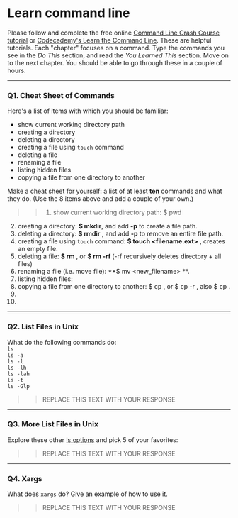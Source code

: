 # Learn command line

Please follow and complete the free online [Command Line Crash Course
tutorial](https://web.archive.org/web/20160708171659/http://cli.learncodethehardway.org/book/) or [Codecademy's Learn the Command Line](https://www.codecademy.com/learn/learn-the-command-line). These are helpful tutorials. Each "chapter" focuses on a command. Type the commands you see in the _Do This_ section, and read the _You Learned This_ section. Move on to the next chapter. You should be able to go through these in a couple of hours.

---

### Q1.  Cheat Sheet of Commands  

Here's a list of items with which you should be familiar:  
* show current working directory path
* creating a directory
* deleting a directory
* creating a file using `touch` command
* deleting a file
* renaming a file
* listing hidden files
* copying a file from one directory to another

Make a cheat sheet for yourself: a list of at least **ten** commands and what they do.  (Use the 8 items above and add a couple of your own.)  

> > 1. show current working directory path: $ pwd 
2. creating a directory: **$ mkdir**, and add **-p** to create a file path.
3. deleting a directory: **$ rmdir** , and add **-p** to remove an entire file path.
4. creating a file using `touch` command: **$ touch <filename.ext>** , creates an empty file.
5. deleting a file: **$ rm <filename>** , or **$ rm -rf <directory>** (-rf recursively deletes directory + all files)
6. renaming a file (i.e. move file): **$ mv <filename> <new_filename> **.
7. listing hidden files: 
8. copying a file from one directory to another: $ cp <filename> <directory> , or $ cp -r <directory> <directory>, also $ cp  <filename> <filename> .
9. 
10. 

---

### Q2.  List Files in Unix   

What do the following commands do:  
`ls`  
`ls -a`  
`ls -l`  
`ls -lh`  
`ls -lah`  
`ls -t`  
`ls -Glp`  

> > REPLACE THIS TEXT WITH YOUR RESPONSE

---

### Q3.  More List Files in Unix  

Explore these other [ls options](http://www.techonthenet.com/unix/basic/ls.php) and pick 5 of your favorites:

> > REPLACE THIS TEXT WITH YOUR RESPONSE

---

### Q4.  Xargs   

What does `xargs` do? Give an example of how to use it.

> > REPLACE THIS TEXT WITH YOUR RESPONSE

 

